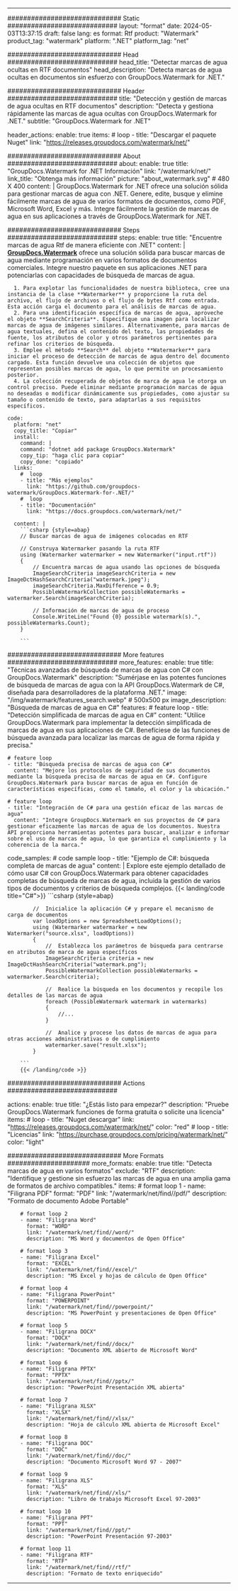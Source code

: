 
---
############################# Static ############################
layout: "format"
date:  2024-05-03T13:37:15
draft: false
lang: es
format: Rtf
product: "Watermark"
product_tag: "watermark"
platform: ".NET"
platform_tag: "net"

############################# Head ############################
head_title: "Detectar marcas de agua ocultas en RTF documentos"
head_description: "Detecta marcas de agua ocultas en documentos sin esfuerzo con GroupDocs.Watermark for .NET."

############################# Header ############################
title: "Detección y gestión de marcas de agua ocultas en RTF documentos" 
description: "Detecta y gestiona rápidamente las marcas de agua ocultas con GroupDocs.Watermark for .NET."
subtitle: "GroupDocs.Watermark for .NET" 

header_actions:
  enable: true
  items:
    #  loop
    - title: "Descargar el paquete Nuget"
      link: "https://releases.groupdocs.com/watermark/net/"
      
############################# About ############################
about:
    enable: true
    title: "GroupDocs.Watermark for .NET Información"
    link: "/watermark/net/"
    link_title: "Obtenga más información"
    picture: "about_watermark.svg" # 480 X 400
    content: |
       GroupDocs.Watermark for .NET ofrece una solución sólida para gestionar marcas de agua con .NET. Genere, edite, busque y elimine fácilmente marcas de agua de varios formatos de documentos, como PDF, Microsoft Word, Excel y más. Integre fácilmente la gestión de marcas de agua en sus aplicaciones a través de GroupDocs.Watermark for .NET.

############################# Steps ############################
steps:
    enable: true
    title: "Encuentre marcas de agua Rtf de manera eficiente con .NET"
    content: |
      **[GroupDocs.Watermark](https://products.groupdocs.com/watermark/net/)** ofrece una solución sólida para buscar marcas de agua mediante programación en varios formatos de documentos comerciales. Integre nuestro paquete en sus aplicaciones .NET para potenciarlas con capacidades de búsqueda de marcas de agua.
      
      1. Para explotar las funcionalidades de nuestra biblioteca, cree una instancia de la clase **Watermarker** y proporcione la ruta del archivo, el flujo de archivos o el flujo de bytes Rtf como entrada. Esta acción carga el documento para el análisis de marcas de agua.
      2. Para una identificación específica de marcas de agua, aproveche el objeto **SearchCriteria**. Especifique una imagen para localizar marcas de agua de imágenes similares. Alternativamente, para marcas de agua textuales, defina el contenido del texto, las propiedades de fuente, los atributos de color y otros parámetros pertinentes para refinar los criterios de búsqueda.
      3. Emplee el método **Search** del objeto **Watermarker** para iniciar el proceso de detección de marcas de agua dentro del documento cargado. Esta función devuelve una colección de objetos que representan posibles marcas de agua, lo que permite un procesamiento posterior.
      4. La colección recuperada de objetos de marca de agua le otorga un control preciso. Puede eliminar mediante programación marcas de agua no deseadas o modificar dinámicamente sus propiedades, como ajustar su tamaño o contenido de texto, para adaptarlas a sus requisitos específicos.
   
    code:
      platform: "net"
      copy_title: "Copiar"
      install:
        command: |
        command: "dotnet add package GroupDocs.Watermark"
        copy_tip: "haga clic para copiar"
        copy_done: "copiado"
      links:
        #  loop
        - title: "Más ejemplos"
          link: "https://github.com/groupdocs-watermark/GroupDocs.Watermark-for-.NET/"
        #  loop
        - title: "Documentación"
          link: "https://docs.groupdocs.com/watermark/net/"
          
      content: |
        ```csharp {style=abap}
        // Buscar marcas de agua de imágenes colocadas en RTF

        // Construya Watermarker pasando la ruta RTF
        using (Watermarker watermarker = new Watermarker("input.rtf"))
        {
            // Encuentra marcas de agua usando las opciones de búsqueda
            ImageSearchCriteria imageSearchCriteria = new ImageDctHashSearchCriteria("watermark.jpeg");
            imageSearchCriteria.MaxDifference = 0.9;
            PossibleWatermarkCollection possibleWatermarks = watermarker.Search(imageSearchCriteria);

            // Información de marcas de agua de proceso
            Console.WriteLine("Found {0} possible watermark(s).", possibleWatermarks.Count);
        }
        
        ```  

############################# More features ############################
more_features:
  enable: true
  title: "Técnicas avanzadas de búsqueda de marcas de agua con C# con GroupDocs.Watermark"
  description: "Sumérjase en las potentes funciones de búsqueda de marcas de agua con la API GroupDocs.Watermark de C#, diseñada para desarrolladores de la plataforma .NET."
  image: "/img/watermark/features_search.webp" # 500x500 px
  image_description: "Búsqueda de marcas de agua en C#"
  features:
    # feature loop
    - title: "Detección simplificada de marcas de agua en C#"
      content: "Utilice GroupDocs.Watermark para implementar la detección simplificada de marcas de agua en sus aplicaciones de C#. Benefíciese de las funciones de búsqueda avanzada para localizar las marcas de agua de forma rápida y precisa."

    # feature loop
    - title: "Búsqueda precisa de marcas de agua con C#"
      content: "Mejore los protocolos de seguridad de sus documentos mediante la búsqueda precisa de marcas de agua en C#. Configure GroupDocs.Watermark para buscar marcas de agua en función de características específicas, como el tamaño, el color y la ubicación."

    # feature loop
    - title: "Integración de C# para una gestión eficaz de las marcas de agua"
      content: "Integre GroupDocs.Watermark en sus proyectos de C# para gestionar eficazmente las marcas de agua de los documentos. Nuestra API proporciona herramientas potentes para buscar, analizar e informar sobre el uso de marcas de agua, lo que garantiza el cumplimiento y la coherencia de la marca."
      
  code_samples:
    # code sample loop
    - title: "Ejemplo de C#: búsqueda completa de marcas de agua"
      content: |
        Explore este ejemplo detallado de cómo usar C# con GroupDocs.Watermark para obtener capacidades completas de búsqueda de marcas de agua, incluida la gestión de varios tipos de documentos y criterios de búsqueda complejos.
        {{< landing/code title="C#">}}
        ```csharp {style=abap}
        
            //  Inicialice la aplicación C# y prepare el mecanismo de carga de documentos
            var loadOptions = new SpreadsheetLoadOptions();
            using (Watermarker watermarker = new Watermarker("source.xlsx", loadOptions))
            {
                //  Establezca los parámetros de búsqueda para centrarse en atributos de marca de agua específicos
                ImageSearchCriteria criteria = new ImageDctHashSearchCriteria("watermark.png");
                PossibleWatermarkCollection possibleWatermarks = watermarker.Search(criteria);

                //  Realice la búsqueda en los documentos y recopile los detalles de las marcas de agua
                foreach (PossibleWatermark watermark in watermarks)
                {
                    //...
                }

                //  Analice y procese los datos de marcas de agua para otras acciones administrativas o de cumplimiento
                watermarker.save("result.xlsx");
            }

        ```
        {{< /landing/code >}}


############################# Actions ############################

actions:
  enable: true
  title: "¿Estás listo para empezar?"
  description: "Pruebe GroupDocs.Watermark funciones de forma gratuita o solicite una licencia"
  items:
    #  loop
    - title: "Nuget descargar"
      link: "https://releases.groupdocs.com/watermark/net/"
      color: "red"
        #  loop
    - title: "Licencias"
      link: "https://purchase.groupdocs.com/pricing/watermark/net/"
      color: "light"


############################# More Formats #####################
more_formats:
    enable: true
    title: "Detecta marcas de agua en varios formatos"
    exclude: "RTF"
    description: "Identifique y gestione sin esfuerzo las marcas de agua en una amplia gama de formatos de archivo compatibles."
    items: 
        # format loop 1
        - name: "Filigrana PDF"
          format: "PDF"
          link: "/watermark/net/find//pdf/"
          description: "Formato de documento Adobe Portable"

        # format loop 2
        - name: "Filigrana Word"
          format: "WORD"
          link: "/watermark/net/find//word/"
          description: "MS Word y documentos de Open Office"
          
        # format loop 3
        - name: "Filigrana Excel"
          format: "EXCEL"
          link: "/watermark/net/find//excel/"
          description: "MS Excel y hojas de cálculo de Open Office"

        # format loop 4
        - name: "Filigrana PowerPoint"
          format: "POWERPOINT"
          link: "/watermark/net/find//powerpoint/"
          description: "MS PowerPoint y presentaciones de Open Office"

        # format loop 5
        - name: "Filigrana DOCX"
          format: "DOCX"
          link: "/watermark/net/find//docx/"
          description: "Documento XML abierto de Microsoft Word"
          
        # format loop 6
        - name: "Filigrana PPTX"
          format: "PPTX"
          link: "/watermark/net/find//pptx/"
          description: "PowerPoint Presentación XML abierta"
          
        # format loop 7
        - name: "Filigrana XLSX"
          format: "XLSX"
          link: "/watermark/net/find//xlsx/"
          description: "Hoja de cálculo XML abierta de Microsoft Excel"

        # format loop 8
        - name: "Filigrana DOC"
          format: "DOC"
          link: "/watermark/net/find//doc/"
          description: "Documento Microsoft Word 97 - 2007"

        # format loop 9
        - name: "Filigrana XLS"
          format: "XLS"
          link: "/watermark/net/find//xls/"
          description: "Libro de trabajo Microsoft Excel 97-2003"

        # format loop 10
        - name: "Filigrana PPT"
          format: "PPT"
          link: "/watermark/net/find//ppt/"
          description: "PowerPoint Presentación 97-2003"

        # format loop 11
        - name: "Filigrana RTF"
          format: "RTF"
          link: "/watermark/net/find//rtf/"
          description: "Formato de texto enriquecido"

---